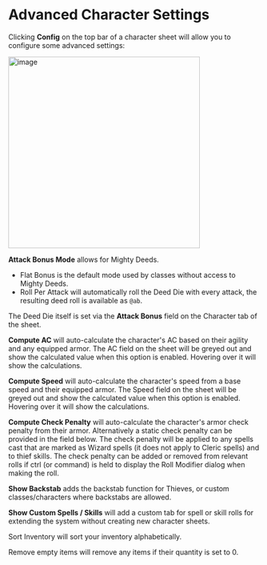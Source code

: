 # Advanced Character Settings

Clicking **Config** on the top bar of a character sheet will allow you to configure some advanced settings:

<img width="383" alt="image" src="https://github.com/user-attachments/assets/15792c31-6d76-4a4c-bdba-2fb3295e0922">

**Attack Bonus Mode** allows for Mighty Deeds.
* Flat Bonus is the default mode used by classes without access to Mighty Deeds.
* Roll Per Attack will automatically roll the Deed Die with every attack, the resulting deed roll is available as `@ab`.

The Deed Die itself is set via the **Attack Bonus** field on the Character tab of the sheet.

**Compute AC** will auto-calculate the character's AC based on their agility and any equipped armor. The AC field on the sheet will be greyed out and show the calculated value when this option is enabled. Hovering over it will show the calculations.

**Compute Speed** will auto-calculate the character's speed from a base speed and their equipped armor. The Speed field on the sheet will be greyed out and show the calculated value when this option is enabled. Hovering over it will show the calculations.

**Compute Check Penalty** will auto-calculate the character's armor check penalty from their armor. Alternatively a static check penalty can be provided in the field below. The check penalty will be applied to any spells cast that are marked as Wizard spells (it does not apply to Cleric spells) and to thief skills. The check penalty can be added or removed from relevant rolls if ctrl (or command) is held to display the Roll Modifier dialog when making the roll.

**Show Backstab** adds the backstab function for Thieves, or custom classes/characters where backstabs are allowed.

**Show Custom Spells / Skills** will add a custom tab for spell or skill rolls for extending the system without creating new character sheets.

Sort Inventory will sort your inventory alphabetically.

Remove empty items will remove any items if their quantity is set to 0.